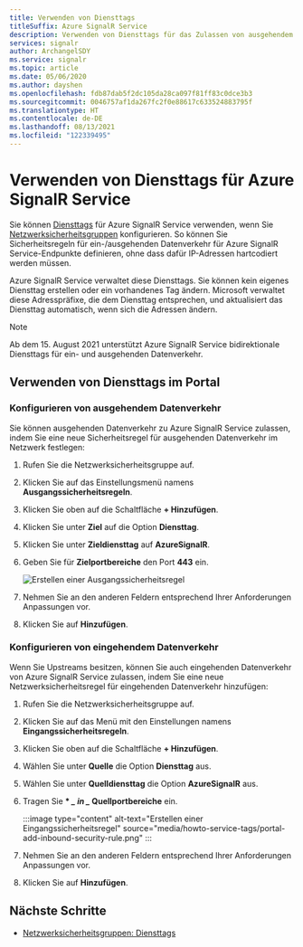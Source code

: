 ```yaml
---
title: Verwenden von Diensttags
titleSuffix: Azure SignalR Service
description: Verwenden von Diensttags für das Zulassen von ausgehendem Datenverkehr zu Ihrer Azure SignalR Service-Instanz
services: signalr
author: ArchangelSDY
ms.service: signalr
ms.topic: article
ms.date: 05/06/2020
ms.author: dayshen
ms.openlocfilehash: fdb87dab5f2dc105da28ca097f81ff83c0dce3b3
ms.sourcegitcommit: 0046757af1da267fc2f0e88617c633524883795f
ms.translationtype: HT
ms.contentlocale: de-DE
ms.lasthandoff: 08/13/2021
ms.locfileid: "122339495"
---
```

# <a name="use-service-tags-for-azure-signalr-service"></a>Verwenden von Diensttags für Azure SignalR Service

Sie können [Diensttags](../virtual-network/network-security-groups-overview.md#service-tags) für Azure SignalR Service verwenden, wenn Sie [Netzwerksicherheitsgruppen](../virtual-network/network-security-groups-overview.md#network-security-groups) konfigurieren. So können Sie Sicherheitsregeln für ein-/ausgehenden Datenverkehr für Azure SignalR Service-Endpunkte definieren, ohne dass dafür IP-Adressen hartcodiert werden müssen.

Azure SignalR Service verwaltet diese Diensttags. Sie können kein eigenes Diensttag erstellen oder ein vorhandenes Tag ändern. Microsoft verwaltet diese Adresspräfixe, die dem Diensttag entsprechen, und aktualisiert das Diensttag automatisch, wenn sich die Adressen ändern.

> [!Note]
> Ab dem 15. August 2021 unterstützt Azure SignalR Service bidirektionale Diensttags für ein- und ausgehenden Datenverkehr.

## <a name="use-service-tag-on-portal"></a>Verwenden von Diensttags im Portal

### <a name="configure-outbound-traffic"></a>Konfigurieren von ausgehendem Datenverkehr

Sie können ausgehenden Datenverkehr zu Azure SignalR Service zulassen, indem Sie eine neue Sicherheitsregel für ausgehenden Datenverkehr im Netzwerk festlegen:

1. Rufen Sie die Netzwerksicherheitsgruppe auf.

1. Klicken Sie auf das Einstellungsmenü namens **Ausgangssicherheitsregeln**.

1. Klicken Sie oben auf die Schaltfläche **+ Hinzufügen**.

1. Klicken Sie unter **Ziel** auf die Option **Diensttag**.

1. Klicken Sie unter **Zieldiensttag** auf **AzureSignalR**.

1. Geben Sie für **Zielportbereiche** den Port **443** ein.

    ![Erstellen einer Ausgangssicherheitsregel](media/howto-service-tags/portal-add-outbound-security-rule.png)

1. Nehmen Sie an den anderen Feldern entsprechend Ihrer Anforderungen Anpassungen vor.

1. Klicken Sie auf **Hinzufügen**.

### <a name="configure-inbound-traffic"></a>Konfigurieren von eingehendem Datenverkehr

Wenn Sie Upstreams besitzen, können Sie auch eingehenden Datenverkehr von Azure SignalR Service zulassen, indem Sie eine neue Netzwerksicherheitsregel für eingehenden Datenverkehr hinzufügen:

1. Rufen Sie die Netzwerksicherheitsgruppe auf.

1. Klicken Sie auf das Menü mit den Einstellungen namens **Eingangssicherheitsregeln**.

1. Klicken Sie oben auf die Schaltfläche **+ Hinzufügen**.

1. Wählen Sie unter **Quelle** die Option **Diensttag** aus.

1. Wählen Sie unter **Quelldiensttag** die Option **AzureSignalR** aus.

1. Tragen Sie **\* *_ in _* Quellportbereiche** ein.

   :::image type="content" alt-text="Erstellen einer Eingangssicherheitsregel" source="media/howto-service-tags/portal-add-inbound-security-rule.png" :::


1. Nehmen Sie an den anderen Feldern entsprechend Ihrer Anforderungen Anpassungen vor.

1. Klicken Sie auf **Hinzufügen**.

## <a name="next-steps"></a>Nächste Schritte

- [Netzwerksicherheitsgruppen: Diensttags](../virtual-network/network-security-groups-overview.md#security-rules)